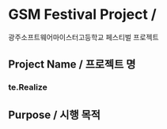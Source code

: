 # GSM Festival Project / 
광주소프트웨어마이스터고등학교 페스티벌 프로젝트
## Project Name / 프로젝트 명
### te.Realize
## Purpose / 시행 목적
### 
